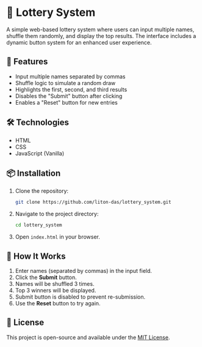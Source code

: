 # 🎲 Lottery System

A simple web-based lottery system where users can input multiple names, shuffle them randomly, and display the top results. The interface includes a dynamic button system for an enhanced user experience.

## 🚀 Features

* Input multiple names separated by commas
* Shuffle logic to simulate a random draw
* Highlights the first, second, and third results
* Disables the "Submit" button after clicking
* Enables a "Reset" button for new entries

## 🛠️ Technologies

* HTML
* CSS
* JavaScript (Vanilla)

## 📦 Installation

1. Clone the repository:

   ```bash
   git clone https://github.com/liton-das/lottery_system.git
   ```
2. Navigate to the project directory:

   ```bash
   cd lottery_system
   ```
3. Open `index.html` in your browser.

## 🧪 How It Works

1. Enter names (separated by commas) in the input field.
2. Click the **Submit** button.
3. Names will be shuffled 3 times.
4. Top 3 winners will be displayed.
5. Submit button is disabled to prevent re-submission.
6. Use the **Reset** button to try again.

## 📝 License

This project is open-source and available under the [MIT License](LICENSE).
